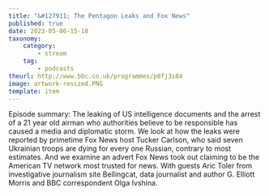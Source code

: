```yaml
---
title: "&#127911; The Pentagon Leaks and Fox News"
published: true
date: 2023-05-06-15-10
taxonomy:
    category:
        - stream
    tag:
        - podcasts
theurl: http://www.bbc.co.uk/programmes/p0fj3s84
image: artwork-resized.PNG
template: item
---
```


Episode summary: The leaking of US intelligence documents and the arrest of a 21 year old airman who authorities believe to be responsible has caused a media and diplomatic storm. We look at how the leaks were reported by primetime Fox News host Tucker Carlson, who said seven Ukrainian troops are dying for every one Russian, contrary to most estimates. And we examine an advert Fox News took out claiming to be the American TV network most trusted for news. With guests Aric Toler from investigative journalism site Bellingcat, data journalist and author G. Elliott Morris and BBC correspondent Olga Ivshina.
